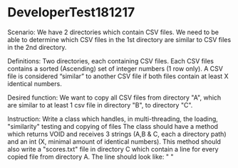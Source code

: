 # DeveloperTest181217

Scenario:
We have 2 directories which contain CSV files.
We need to be able to determine which CSV files in the 1st directory are similar to CSV files in the 2nd directory.

Definitions:
Two directories, each containing CSV files.
Each CSV files contains a sorted (Ascending) set of integer numbers (1 row only).
A CSV file is considered “similar” to another CSV file if both files contain at least X identical numbers.

Desired function:
We want to copy all CSV files from directory "A", which are similar to at least 1 csv file in directory "B", to directory "C".

Instruction:
Write a class which handles, in multi-threading, the loading, "similarity" testing and copying of files
The class should have a method which returns VOID and receives 3 strings (A,B & C, each a directory path) and an int (X, minimal amount of identical numbers).
This method should also write a "scores.txt" file in directory C which contain a line for every copied file from directory A. The line should look like: "<name of file> <tab> <maximum intersection score>"
